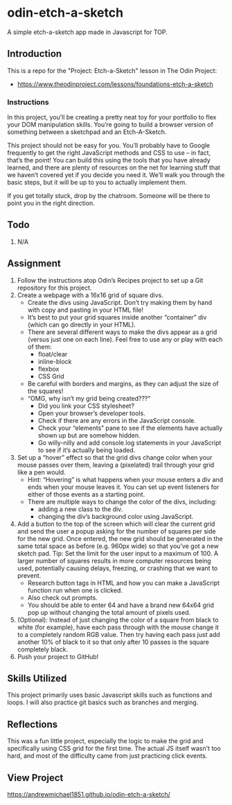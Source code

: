 # odin-etch-a-sketch
A simple etch-a-sketch app made in Javascript for TOP.

## Introduction
This is a repo for the "Project: Etch-a-Sketch" lesson in The Odin Project:

- https://www.theodinproject.com/lessons/foundations-etch-a-sketch

### Instructions

In this project, you’ll be creating a pretty neat toy for your portfolio to flex your DOM manipulation skills. You’re going to build a browser version of something between a sketchpad and an Etch-A-Sketch.

This project should not be easy for you. You’ll probably have to Google frequently to get the right JavaScript methods and CSS to use – in fact, that’s the point! You can build this using the tools that you have already learned, and there are plenty of resources on the net for learning stuff that we haven’t covered yet if you decide you need it. We’ll walk you through the basic steps, but it will be up to you to actually implement them.

If you get totally stuck, drop by the chatroom. Someone will be there to point you in the right direction.

## Todo
1. N/A

## Assignment

1. Follow the instructions atop Odin’s Recipes project to set up a Git repository for this project.
2. Create a webpage with a 16x16 grid of square divs.
    * Create the divs using JavaScript. Don’t try making them by hand with copy and pasting in your HTML file!
    * It’s best to put your grid squares inside another “container” div (which can go directly in your HTML).
    * There are several different ways to make the divs appear as a grid (versus just one on each line). Feel free to use any or play with each of them:
        * float/clear
        * inline-block
        * flexbox
        * CSS Grid
    * Be careful with borders and margins, as they can adjust the size of the squares!
    * “OMG, why isn’t my grid being created???”
        * Did you link your CSS stylesheet?
        * Open your browser’s developer tools.
        * Check if there are any errors in the JavaScript console.
        * Check your “elements” pane to see if the elements have actually shown up but are somehow hidden.
        * Go willy-nilly and add console.log statements in your JavaScript to see if it’s actually being loaded.
3. Set up a “hover” effect so that the grid divs change color when your mouse passes over them, leaving a (pixelated) trail through your grid like a pen would.
    * Hint: “Hovering” is what happens when your mouse enters a div and ends when your mouse leaves it. You can set up event listeners for either of those events as a starting point.
    * There are multiple ways to change the color of the divs, including:
        * adding a new class to the div.
        * changing the div’s background color using JavaScript.
4. Add a button to the top of the screen which will clear the current grid and send the user a popup asking for the number of squares per side for the new grid. Once entered, the new grid should be generated in the same total space as before (e.g. 960px wide) so that you’ve got a new sketch pad. Tip: Set the limit for the user input to a maximum of 100. A larger number of squares results in more computer resources being used, potentially causing delays, freezing, or crashing that we want to prevent.
    * Research button tags in HTML and how you can make a JavaScript function run when one is clicked.
    * Also check out prompts.
    * You should be able to enter 64 and have a brand new 64x64 grid pop up without changing the total amount of pixels used.
5. (Optional): Instead of just changing the color of a square from black to white (for example), have each pass through with the mouse change it to a completely random RGB value. Then try having each pass just add another 10% of black to it so that only after 10 passes is the square completely black.
6. Push your project to GitHub!

## Skills Utilized
This project primarily uses basic Javascript skills such as functions and loops. I will also practice git basics such as branches and merging.

## Reflections
This was a fun little project, especially the logic to make the grid and specifically using CSS grid for the first time. The actual JS itself wasn't too hard, and most of the difficulty came from just practicing click events.

## View Project
https://andrewmichael1851.github.io/odin-etch-a-sketch/
